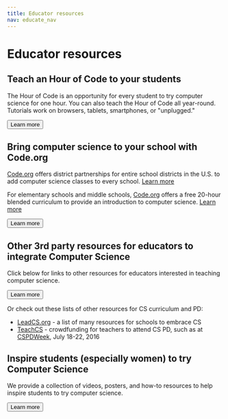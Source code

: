 ```yaml
---
title: Educator resources
nav: educate_nav
---
```


# Educator resources

## Teach an Hour of Code to your students
The Hour of Code is an opportunity for every student to try computer science for one hour. You can also teach the Hour of Code all year-round. Tutorials work on browsers, tablets, smartphones, or "unplugged."

[<button>Learn more</button>](/educate/hoc)

## Bring computer science to your school with Code.org
[Code.org](http://code.org) offers district partnerships for entire school districts in the U.S. to add computer science classes to every school. [Learn more](http://code.org/educate/districts)

For elementary schools and middle schools, [Code.org](http://code.org) offers a free 20-hour blended curriculum to provide an introduction to computer science. [Learn more](http://code.org/educate/20hr)

[<button>Learn more</button>](http://code.org/educate/)


## Other 3rd party resources for educators to integrate Computer Science
Click below for links to other resources for educators interested in teaching computer science.

[<button>Learn more</button>](/educate/3rdparty)

Or check out these lists of other resources for CS curriculum and PD:

- [LeadCS.org](http://www.leadcs.org) - a list of many resources for schools to embrace CS
- [TeachCS](http://www.teachcs.net/) - crowdfunding for teachers to attend CS PD, such as at [CSPDWeek](http://cspdweek.org), July 18-22, 2016

## Inspire students (especially women) to try Computer Science

We provide a collection of videos, posters, and how-to resources to help inspire students to try computer science.

[<button>Learn more</button>](/educate/inspire)


